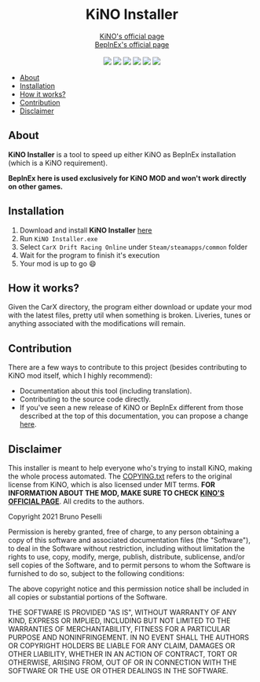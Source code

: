 
<h1 align="center"><b>KiNO Installer</b></h1>

<p align="center">
<a href="https://github.com/trbflxr/kino">KiNO's official page</a><br/><a href="https://github.com/BepInEx/BepInEx">BepInEx's official page</a>
<br/><br/>
<img src="https://img.shields.io/badge/version-1.0.0-red">
<img src="https://img.shields.io/badge/status-updated-green">
<!-- <img src="https://img.shields.io/badge/status-outdated-red"> -->
<img src="https://img.shields.io/badge/tools-utilities-blue">
<img src="https://img.shields.io/badge/KiNO-v3.0.6-orange">
<img src="https://img.shields.io/badge/BepInEx-v5.4.15-brightgreen">
<img src="https://img.shields.io/badge/Python-3.9.6-lightyellow">

</p>

- [About](#about)
- [Installation](#installation)
- [How it works?](#how-it-works)
- [Contribution](#contribution)
- [Disclaimer](#disclaimer)

## About

**KiNO Installer** is a tool to speed up either KiNO as BepInEx installation (which is a KiNO requirement).

**BepInEx here is used exclusively for KiNO MOD and won't work directly on other games.**

## Installation

1. Download and install **KiNO Installer** [here](https://github.com/pzzzl/kino-installer/raw/main/KiNO%20Installer.exe)
2. Run `KiNO Installer.exe`
3. Select `CarX Drift Racing Online` under `Steam/steamapps/common` folder
4. Wait for the program to finish it's execution
5. Your mod is up to go 😄

## How it works?

Given the CarX directory, the program either download or update your mod with the latest files, pretty util when something is broken. Liveries, tunes or anything associated with the modifications will remain.

## Contribution

<!-- **SOON** -->
There are a few ways to contribute to this project (besides contributing to KiNO mod itself, which I highly recommend):

- Documentation about this tool (including translation).
- Contributing to the source code directly.
- If you've seen a new release of KiNO or BepInEx different from those described at the top of this documentation, you can propose a change [here](https://github.com/pzzzl/kino-installer/blob/main/version/latest.json).

## Disclaimer

This installer is meant to help everyone who's trying to install KiNO, making the whole process automated. The [COPYING.txt](https://github.com/pzzzl/kino-installer/blob/main/COPYING.txt) refers to the original license from KiNO, which is also licensed under MIT terms. **FOR INFORMATION ABOUT THE MOD, MAKE SURE TO CHECK [KINO'S OFFICIAL PAGE](https://github.com/trbflxr/kino)**. All credits to the authors.

Copyright 2021 Bruno Peselli

Permission is hereby granted, free of charge, to any person obtaining a copy of this software and associated documentation files (the "Software"), to deal in the Software without restriction, including without limitation the rights to use, copy, modify, merge, publish, distribute, sublicense, and/or sell copies of the Software, and to permit persons to whom the Software is furnished to do so, subject to the following conditions:

The above copyright notice and this permission notice shall be included in all copies or substantial portions of the Software.

THE SOFTWARE IS PROVIDED "AS IS", WITHOUT WARRANTY OF ANY KIND, EXPRESS OR IMPLIED, INCLUDING BUT NOT LIMITED TO THE WARRANTIES OF MERCHANTABILITY, FITNESS FOR A PARTICULAR PURPOSE AND NONINFRINGEMENT. IN NO EVENT SHALL THE AUTHORS OR COPYRIGHT HOLDERS BE LIABLE FOR ANY CLAIM, DAMAGES OR OTHER LIABILITY, WHETHER IN AN ACTION OF CONTRACT, TORT OR OTHERWISE, ARISING FROM, OUT OF OR IN CONNECTION WITH THE SOFTWARE OR THE USE OR OTHER DEALINGS IN THE SOFTWARE.
